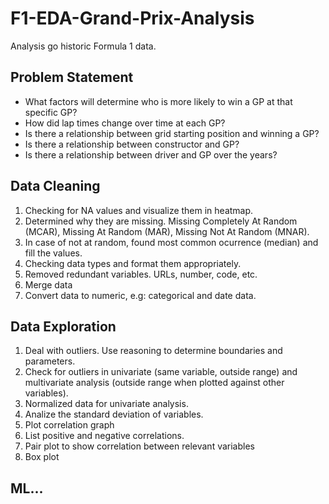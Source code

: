 # F1-EDA-Grand-Prix-Analysis
Analysis go historic Formula 1 data.

## Problem Statement
* What factors will determine who is more likely to win a GP at that specific GP?
* How did lap times change over time at each GP?
* Is there a relationship between grid starting position and winning a GP?
* Is there a relationship between constructor and GP?
* Is there a relationship between driver and GP over the years?

## Data Cleaning

1. Checking for NA values and visualize them in heatmap.
2. Determined why they are missing. Missing Completely At Random (MCAR), Missing At Random (MAR), Missing Not At Random (MNAR).
3. In case of not at random, found most common ocurrence (median) and fill the values.
4. Checking data types and format them appropriately.
5. Removed redundant variables. URLs, number, code, etc.
6. Merge data
7. Convert data to numeric, e.g: categorical and date data.

## Data Exploration

1. Deal with outliers. Use reasoning to determine boundaries and parameters.
2. Check for outliers in univariate (same variable, outside range) and multivariate analysis (outside range when plotted against other variables). 
3. Normalized data for univariate analysis.
4. Analize the standard deviation of variables.
5. Plot correlation graph
6. List positive and negative correlations.
7. Pair plot to show correlation between relevant variables
8. Box plot
        
## ML...
